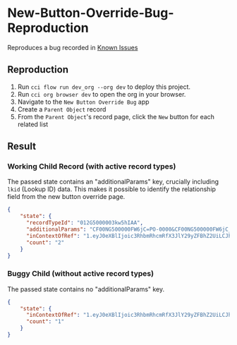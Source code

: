 # New-Button-Override-Bug-Reproduction

Reproduces a bug recorded in [Known Issues](https://help.salesforce.com/s/issue?id=a028c00000gAwnpAAC)

## Reproduction

1. Run `cci flow run dev_org --org dev` to deploy this project.
2. Run `cci org browser dev` to open the org in your browser.
3. Navigate to the `New Button Override Bug` app
4. Create a `Parent Object` record
5. From the `Parent Object`'s record page, click the `New` button for each related list

## Result

### Working Child Record (**with** active record types)
The passed state contains an "additionalParams" key, crucially including `lkid` (Lookup ID) data. This makes it possible to identify the relationship field from the new button override page.
```json
{
    "state": {
      "recordTypeId": "012G5000003kw5hIAA",
      "additionalParams": "CF00NG500000FW6jC=PO-0000&CF00NG500000FW6jC_lkid=a01G500000llVV8&",
      "inContextOfRef": "1.eyJ0eXBlIjoic3RhbmRhcmRfX3JlY29yZFBhZ2UiLCJhdHRyaWJ1dGVzIjp7InJlY29yZElkIjoiYTAxRzUwMDAwMGxsVlY4SUFNIiwiYWN0aW9uTmFtZSI6InZpZXciLCJvYmplY3RBcGlOYW1lIjoiUGFyZW50X09iamVjdF9fYyJ9LCJzdGF0ZSI6e319",
      "count": "2"
    }
}
```

### Buggy Child (**without** active record types)
The passed state contains no "additionalParams" key.
```json
{
    "state": {
      "inContextOfRef": "1.eyJ0eXBlIjoic3RhbmRhcmRfX3JlY29yZFBhZ2UiLCJhdHRyaWJ1dGVzIjp7Im9iamVjdEFwaU5hbWUiOiJQYXJlbnRfT2JqZWN0X19jIiwicmVjb3JkSWQiOiJhMDFHNTAwMDAwbGxWVjhJQU0iLCJhY3Rpb25OYW1lIjoidmlldyJ9LCJzdGF0ZSI6e319",
      "count": "1"
    }
}

```
